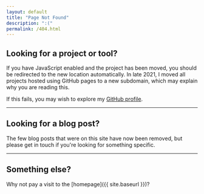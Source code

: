 ```yaml
---
layout: default
title: "Page Not Found"
description: ":("
permalink: /404.html
---
```


## Looking for a project or tool?
If you have JavaScript enabled and the project has been moved, you should be redirected to the new location automatically.
In late 2021, I moved all projects hosted using GitHub pages to a new subdomain, which may explain why you are reading this.

If this fails, you may wish to explore my [GitHub profile](https://github.com/itsmeimtom).

---

## Looking for a blog post?
The few blog posts that were on this site have now been removed, but please get in touch if you're looking for something specific.

---

## Something else?
Why not pay a visit to the [homepage]({{ site.baseurl }})?

<script src="{{ site.baseurl }}static/js/404.js">